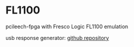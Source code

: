 # FL1100
pcileech-fpga with Fresco Logic FL1100 emulation

usb response generator: [github repository](https://github.com/cur-114/usb-response-generator/tree/master)
